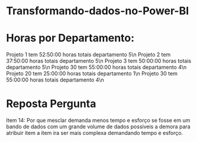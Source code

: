 # Transformando-dados-no-Power-BI

# Horas por Departamento:
Projeto 1 tem 52:50:00 horas totais        departamento 5\n
Projeto 2 tem 37:50:00 horas totais        departamento 5\n
Projeto 3 tem 50:00:00 horas totais        departamento 5\n
Projeto 30 tem 55:00:00 horas totais       departamento 4\n
Projeto 20 tem 25:00:00 horas totais       departamento 1\n
Projeto 30 tem 55:00:00 horas totais       departamento 4\n

# Reposta Pergunta
Item 14: Por que mesclar demanda menos tempo e esforço se fosse em um bando de dados com um grande volume de dados possíveis a demora para atribuir item a item ira ser mais complexa demandando tempo e esforço.
